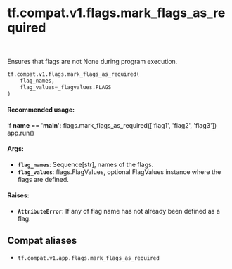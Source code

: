 <div itemscope itemtype="http://developers.google.com/ReferenceObject">
<meta itemprop="name" content="tf.compat.v1.flags.mark_flags_as_required" />
<meta itemprop="path" content="Stable" />
</div>

# tf.compat.v1.flags.mark_flags_as_required

<!-- Insert buttons and diff -->

<table class="tfo-notebook-buttons tfo-api" align="left">
</table>



Ensures that flags are not None during program execution.

``` python
tf.compat.v1.flags.mark_flags_as_required(
    flag_names,
    flag_values=_flagvalues.FLAGS
)
```



<!-- Placeholder for "Used in" -->


#### Recommended usage:


if __name__ == '__main__':
  flags.mark_flags_as_required(['flag1', 'flag2', 'flag3'])
  app.run()



#### Args:


* <b>`flag_names`</b>: Sequence[str], names of the flags.
* <b>`flag_values`</b>: flags.FlagValues, optional FlagValues instance where the flags
    are defined.

#### Raises:


* <b>`AttributeError`</b>: If any of flag name has not already been defined as a flag.

## Compat aliases

* `tf.compat.v1.app.flags.mark_flags_as_required`

